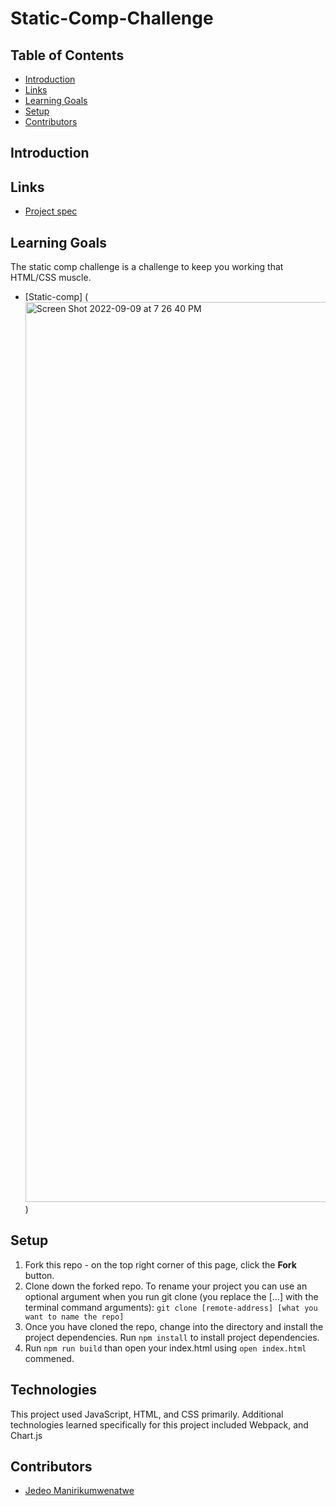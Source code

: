 # Static-Comp-Challenge

## Table of Contents
- [Introduction](#introduction)
- [Links](#links)
- [Learning Goals](#learning-goals)
- [Setup](#setup)
- [Contributors](#contributors)

## Introduction


## Links
- [Project spec](https://frontend.turing.edu/projects/M2-static-comp-challenge.html)

## Learning Goals 
The static comp challenge is a challenge to keep you working that HTML/CSS muscle.


- [Static-comp] (<img width="1440" alt="Screen Shot 2022-09-09 at 7 26 40 PM" src="https://user-images.githubusercontent.com/16736352/189463667-c031aad0-9da0-4c30-b409-28f1b88e0de7.png">)



## Setup
1. Fork this repo - on the top right corner of this page, click the **Fork** button. 
2. Clone down the forked repo. To rename your project you can use an optional argument when you run git clone (you replace the [...] with the terminal command arguments): `git clone [remote-address] [what you want to name the repo]`
3. Once you have cloned the repo, change into the directory and install the project dependencies. Run `npm install` to install project dependencies.
4. Run `npm run build` than open your index.html using `open index.html` commened.

## Technologies
This project used JavaScript, HTML, and CSS primarily.  Additional technologies learned specifically for this project included Webpack, and Chart.js

## Contributors
- [Jedeo Manirikumwenatwe](https://github.com/Jedeo)

